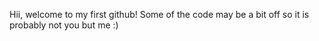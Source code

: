 Hii, welcome to my first github! Some of the code may be a bit off so it is probably not you but me :)
